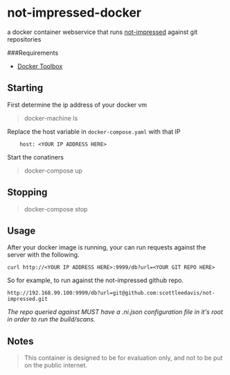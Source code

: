 # not-impressed-docker
a docker container webservice that runs [not-impressed](https://github.com/scottleedavis/not-impressed) against git repositories


###Requirements
* [Docker Toolbox](https://www.docker.com/toolbox)

Starting
-------------
First determine the ip address of your docker vm

> docker-machine ls

Replace the host variable in `docker-compose.yaml` with that IP

```
    host: <YOUR IP ADDRESS HERE>
```

Start the conatiners

> docker-compose up

Stopping
-------------
> docker-compose stop


Usage
-------------

After your docker image is running, your can run requests against the server with the following.
```
curl http://<YOUR IP ADDRESS HERE>:9999/db?url=<YOUR GIT REPO HERE>
```

So for example, to run against the not-impressed github repo.
```
http://192.168.99.100:9999/db?url=git@github.com:scottleedavis/not-impressed.git
```
*The repo queried against MUST have a .ni.json configuration file in it's root in order to run the build/scans.*

Notes
-------------
> This container is designed to be for evaluation only, and not to be put on the public internet.
